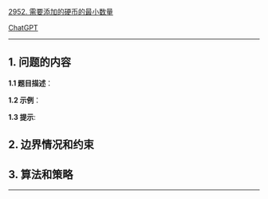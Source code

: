 [2952. 需要添加的硬币的最小数量](https://leetcode.cn/problems/minimum-number-of-coins-to-be-added)

[ChatGPT](chat.openai.com)

---

## 1. 问题的内容
**1.1 题目描述**：

**1.2 示例**：

**1.3 提示**:

## 2. 边界情况和约束


## 3. 算法和策略

---

